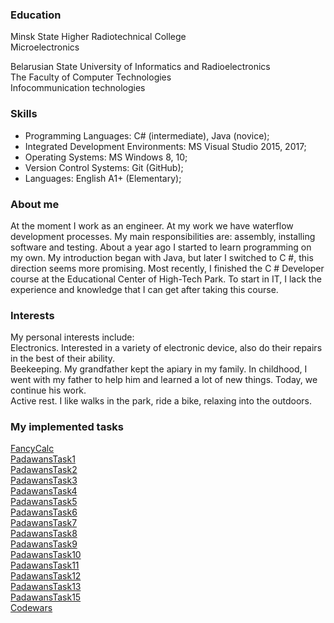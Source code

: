 ### Education

Minsk State Higher Radiotechnical College  
Microelectronics

Belarusian State University of Informatics and Radioelectronics  
The Faculty of Computer Technologies  
Infocommunication technologies

### Skills

* Programming Languages: C# (intermediate), Java (novice);  
* Integrated Development Environments: MS Visual Studio 2015, 2017;  
* Operating Systems: MS Windows 8, 10;  
* Version Control Systems: Git (GitHub);  
* Languages: English A1+ (Elementary);

### About me

At the moment I work as an engineer. At my work we have waterflow development processes. My main responsibilities are: assembly, installing software and testing. About a year ago I started to learn programming on my own. My introduction began with Java, but later I switched to C #, this direction seems more promising. Most recently, I finished the C # Developer course at the Educational Center of High-Tech Park. To start in IT, I lack the experience and knowledge that I can get after taking this course.

### Interests

My personal interests include:  
Electronics. Interested in a variety of electronic device, also do their repairs in the best of their ability.  
Beekeeping. My grandfather kept the apiary in my family. In childhood, I went with my father to help him and learned a lot of new things. Today, we continue his work.  
Active rest. I like walks in the park, ride a bike, relaxing into the outdoors.

### My implemented tasks

[FancyCalc](https://github.com/Dmitry993/FancyCalc)  
[PadawansTask1](https://github.com/Dmitry993/PadawansTask1)    
[PadawansTask2](https://github.com/Dmitry993/PadawansTask2)  
[PadawansTask3](https://github.com/Dmitry993/PadawansTask3)   
[PadawansTask4](https://github.com/Dmitry993/PadawansTask4)   
[PadawansTask5](https://github.com/Dmitry993/PadawansTask5)  
[PadawansTask6](https://github.com/Dmitry993/PadawansTask6)  
[PadawansTask7](https://github.com/Dmitry993/PadawansTask7)  
[PadawansTask8](https://github.com/Dmitry993/PadawansTask8)  
[PadawansTask9](https://github.com/Dmitry993/PadawansTask9)    
[PadawansTask10](https://github.com/Dmitry993/PadawansTask10)   
[PadawansTask11](https://github.com/Dmitry993/PadawansTask11)   
[PadawansTask12](https://github.com/Dmitry993/PadawansTask12)   
[PadawansTask13](https://github.com/Dmitry993/PadawansTask13)    
[PadawansTask15](https://github.com/Dmitry993/PadawansTask15)    
[Codewars](https://www.codewars.com/users/Dmitry993)  

